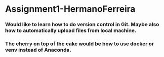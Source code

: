 # Assignment1-HermanoFerreira
### Would like to learn how to do version control in Git. Maybe also how to automatically upload files from local machine.
### The cherry on top of the cake would be how to use docker or venv instead of Anaconda.
